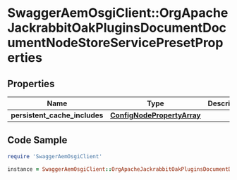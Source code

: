 # SwaggerAemOsgiClient::OrgApacheJackrabbitOakPluginsDocumentDocumentNodeStoreServicePresetProperties

## Properties

Name | Type | Description | Notes
------------ | ------------- | ------------- | -------------
**persistent_cache_includes** | [**ConfigNodePropertyArray**](ConfigNodePropertyArray.md) |  | [optional] 

## Code Sample

```ruby
require 'SwaggerAemOsgiClient'

instance = SwaggerAemOsgiClient::OrgApacheJackrabbitOakPluginsDocumentDocumentNodeStoreServicePresetProperties.new(persistent_cache_includes: null)
```


